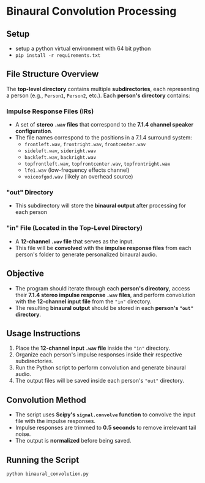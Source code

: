 # Binaural Convolution Processing

## Setup

- setup a python virtual environment with 64 bit python
- `pip install -r requirements.txt`

## File Structure Overview

The **top-level directory** contains multiple **subdirectories**, each representing a person (e.g., `Person1`, `Person2`, etc.). Each **person's directory** contains:

### Impulse Response Files (IRs)

- A set of **stereo `.wav` files** that correspond to the **7.1.4 channel speaker configuration**.
- The file names correspond to the positions in a 7.1.4 surround system:
  - `frontleft.wav`, `frontright.wav`, `frontcenter.wav`
  - `sideleft.wav`, `sideright.wav`
  - `backleft.wav`, `backright.wav`
  - `topfrontleft.wav`, `topfrontcenter.wav`, `topfrontright.wav`
  - `lfe1.wav` (low-frequency effects channel)
  - `voiceofgod.wav` (likely an overhead source)

### "out" Directory

- This subdirectory will store the **binaural output** after processing for each person

### "in" File (Located in the Top-Level Directory)

- A **12-channel `.wav` file** that serves as the input.
- This file will be **convolved** with the **impulse response files** from each person's folder to generate personalized binaural audio.

## Objective

- The program should iterate through each **person's directory**, access their **7.1.4 stereo impulse response `.wav` files**, and perform convolution with the **12-channel input file** from the `"in"` directory.
- The resulting **binaural output** should be stored in each **person's `"out"` directory**.

## Usage Instructions

1. Place the **12-channel input `.wav` file** inside the `"in"` directory.
2. Organize each person's impulse responses inside their respective subdirectories.
3. Run the Python script to perform convolution and generate binaural audio.
4. The output files will be saved inside each person's `"out"` directory.

## Convolution Method

- The script uses **Scipy's `signal.convolve` function** to convolve the input file with the impulse responses.
- Impulse responses are trimmed to **0.5 seconds** to remove irrelevant tail noise.
- The output is **normalized** before being saved.

## Running the Script

```sh
python binaural_convolution.py
```
